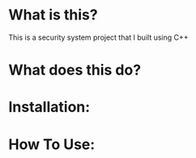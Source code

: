 # What is this?
This is a security system project that I built using C++

# What does this do?

# Installation:

# How To Use:
